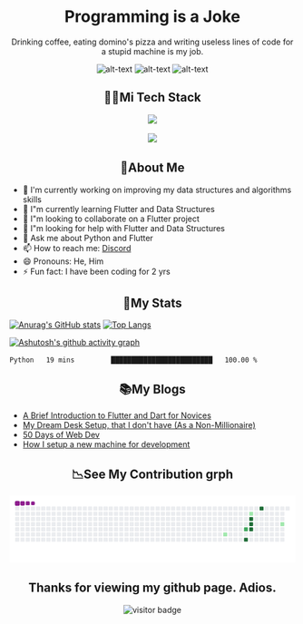 <h1 align=center>Programming is a Joke</h1>
<p align=center>Drinking coffee, eating domino's pizza and writing useless lines of code for a stupid machine is my job.</p>
<div align=center>

![alt-text](https://img.shields.io/youtube/channel/subscribers/UCD9mivEHi0-5ZPqdUkon-FA?style=for-the-badge)
![alt-text](https://img.shields.io/discord/974931731893338112?style=for-the-badge)
![alt-text](https://img.shields.io/github/followers/programmingisajoke?style=for-the-badge)



</div>
<h2 align=center>🧑‍💻Mi Tech Stack</h2>
<p align="center">
  <a href="https://skillicons.dev">
    <img src="https://skillicons.dev/icons?i=git,c,dart,flutter,github" />
  </a>
</p>
<p align="center">
  <a href="https://skillicons.dev">
    <img src="https://skillicons.dev/icons?i=raspberrypi,vscode,bash,react,nodejs,py" />
  </a>
</p>

<h2 align=center>👨About Me</h2>

- 🔭 I'm currently working on improving my data structures and algorithms skills
- 🌱 I"m currently learning Flutter and Data Structures
- 👯 I"m looking to collaborate on a Flutter project
- 🤔 I"m looking for help with Flutter and Data Structures
- 💬 Ask me about Python and Flutter
- 📫 How to reach me: [Discord](https://discord.gg/CqbavexBG5)
- 😄 Pronouns: He, Him
- ⚡ Fun fact: I have been coding for 2 yrs

<h2 align=center>🐍My Stats</h2>

[![Anurag's GitHub stats](https://github-readme-stats.vercel.app/api?username=programmingisajoke&show_icons=true&theme=react)](https://github.com/anuraghazra/github-readme-stats)  [![Top Langs](https://github-readme-stats.vercel.app/api/top-langs/?username=programmingisajoke&theme=react)](https://github.com/anuraghazra/github-readme-stats)

[![Ashutosh's github activity graph](https://activity-graph.herokuapp.com/graph?username=programmingisajoke&theme=react-dark&bg_color=20232a&hide_border=true)](https://github.com/ashutosh00710/github-readme-activity-graph)

<!--START_SECTION:waka-->

```text
Python   19 mins         █████████████████████████   100.00 %
```

<!--END_SECTION:waka-->

<h2 align=center>📚My Blogs</h2>

<p align=center>

<!-- BLOG-POST-LIST:START -->
- [A Brief Introduction to Flutter and Dart for Novices](https://dev.to/programmingisajoke/a-brief-introduction-to-flutter-and-dart-for-novices-40jl)
- [My Dream Desk Setup, that I don&#39;t have &lpar;As a Non-Millionaire&rpar;](https://dev.to/programmingisajoke/my-dream-desk-setup-that-i-dont-have-kna)
- [50 Days of Web Dev](https://dev.to/programmingisajoke/50-days-of-web-dev-6f6)
- [How I setup a new machine for development](https://dev.to/programmingisajoke/how-i-setup-a-new-machine-for-development-17ma)
<!-- BLOG-POST-LIST:END -->
</p>
<h2 align=center>📉See My Contribution grph</h2>


![snake gif](https://raw.githubusercontent.com/programmingisajoke/programmingisajoke/output/github-contribution-grid-snake.gif)

<h2 align=center>Thanks for viewing my github page. Adios.</h2>
<div align=center>

![visitor badge](https://visitor-badge.glitch.me/badge?page_id=programmingisajoke.visitor-badge)

</div>
